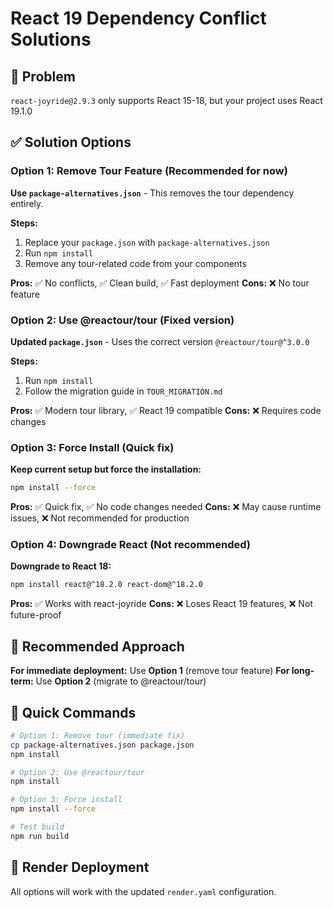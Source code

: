# React 19 Dependency Conflict Solutions

## 🚨 Problem
`react-joyride@2.9.3` only supports React 15-18, but your project uses React 19.1.0

## ✅ Solution Options

### Option 1: Remove Tour Feature (Recommended for now)
**Use `package-alternatives.json`** - This removes the tour dependency entirely.

**Steps:**
1. Replace your `package.json` with `package-alternatives.json`
2. Run `npm install`
3. Remove any tour-related code from your components

**Pros:** ✅ No conflicts, ✅ Clean build, ✅ Fast deployment
**Cons:** ❌ No tour feature

### Option 2: Use @reactour/tour (Fixed version)
**Updated `package.json`** - Uses the correct version `@reactour/tour@^3.0.0`

**Steps:**
1. Run `npm install`
2. Follow the migration guide in `TOUR_MIGRATION.md`

**Pros:** ✅ Modern tour library, ✅ React 19 compatible
**Cons:** ❌ Requires code changes

### Option 3: Force Install (Quick fix)
**Keep current setup but force the installation:**

```bash
npm install --force
```

**Pros:** ✅ Quick fix, ✅ No code changes needed
**Cons:** ❌ May cause runtime issues, ❌ Not recommended for production

### Option 4: Downgrade React (Not recommended)
**Downgrade to React 18:**

```bash
npm install react@^18.2.0 react-dom@^18.2.0
```

**Pros:** ✅ Works with react-joyride
**Cons:** ❌ Loses React 19 features, ❌ Not future-proof

## 🚀 Recommended Approach

**For immediate deployment:** Use **Option 1** (remove tour feature)
**For long-term:** Use **Option 2** (migrate to @reactour/tour)

## 📝 Quick Commands

```bash
# Option 1: Remove tour (immediate fix)
cp package-alternatives.json package.json
npm install

# Option 2: Use @reactour/tour
npm install

# Option 3: Force install
npm install --force

# Test build
npm run build
```

## 🔧 Render Deployment

All options will work with the updated `render.yaml` configuration. 
